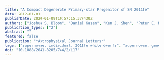 ```yaml
---
title: "A Compact Degenerate Primary-star Progenitor of SN 2011fe"
date: 2012-01-01
publishDate: 2020-01-09T19:57:15.377430Z
authors: ["Joshua S. Bloom", "Daniel Kasen", "Ken J. Shen", "Peter E. Nugent", "Nathaniel R. Butler", "Melissa L. Graham", "D. Andrew Howell", "Ulrich Kolb", "Stefan Holmes", "Carole A. Haswell", "Vadim Burwitz", "Juan Rodriguez", "Mark Sullivan"]
publication_types: ["2"]
abstract: ""
featured: false
publication: "*Astrophysical Journal Letters*"
tags: ["supernovae: individual: 2011fe white dwarfs", "supernovae: general", "Astrophysics - High Energy Astrophysical Phenomena", "Astrophysics - Cosmology and Extragalactic Astrophysics"]
doi: "10.1088/2041-8205/744/2/L17"
---
```


